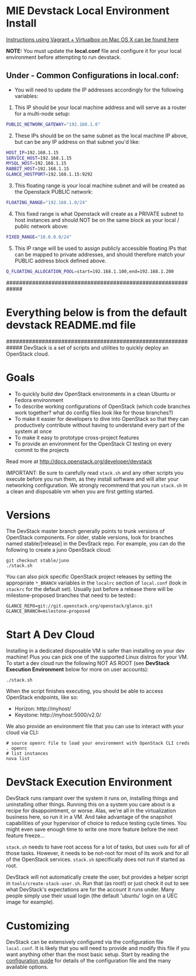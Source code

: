 # MIE Devstack Local Environment Install
[Instructions using Vagrant + Virtualbox on Mac OS X can be found here](https://docs.google.com/a/mieweb.com/document/d/1Z7atkdpGPlJaWb0e0L89Jhgzf1lkbLTfISToKpbL0FQ/edit?usp=sharing)

**NOTE:** You must update the **local.conf** file and configure it for your local environment before attempting to run devstack.

## Under - Common Configurations in **local.conf**:
* You will need to update the IP addresses accordingly for the following variables:

1. This IP should be your local machine address and will serve as a router for a multi-node setup:
```bash
PUBLIC_NETWORK_GATEWAY="192.168.1.6"
```

2. These IPs should be on the same subnet as the local machine IP above, but can be any IP address on that subnet you'd like:
```bash
HOST_IP=192.168.1.15
SERVICE_HOST=192.168.1.15
MYSQL_HOST=192.168.1.15
RABBIT_HOST=192.168.1.15
GLANCE_HOSTPORT=192.168.1.15:9292
```

3. This floating range is your local machine subnet and will be created as the Openstack PUBLIC network:
```bash
FLOATING_RANGE="192.168.1.0/24"
```

4. This fixed range is what Openstack will create as a PRIVATE subnet to host instances and should NOT be on the same block as your local / public network above:
```bash
FIXED_RANGE="10.0.0.0/24"
```

5. This IP range will be used to assign publicly accessible floating IPs that can be mapped to private addresses, and should therefore match your PUBLIC address block defined above.
```bash
Q_FLOATING_ALLOCATION_POOL=start=192.168.1.100,end=192.168.1.200
```


#############################################################
# Everything below is from the default devstack README.md file
#############################################################
DevStack is a set of scripts and utilities to quickly deploy an OpenStack cloud.

# Goals

* To quickly build dev OpenStack environments in a clean Ubuntu or Fedora
  environment
* To describe working configurations of OpenStack (which code branches
  work together?  what do config files look like for those branches?)
* To make it easier for developers to dive into OpenStack so that they can
  productively contribute without having to understand every part of the
  system at once
* To make it easy to prototype cross-project features
* To provide an environment for the OpenStack CI testing on every commit
  to the projects

Read more at http://docs.openstack.org/developer/devstack

IMPORTANT: Be sure to carefully read `stack.sh` and any other scripts you
execute before you run them, as they install software and will alter your
networking configuration.  We strongly recommend that you run `stack.sh`
in a clean and disposable vm when you are first getting started.

# Versions

The DevStack master branch generally points to trunk versions of OpenStack
components.  For older, stable versions, look for branches named
stable/[release] in the DevStack repo.  For example, you can do the
following to create a juno OpenStack cloud:

    git checkout stable/juno
    ./stack.sh

You can also pick specific OpenStack project releases by setting the appropriate
`*_BRANCH` variables in the ``localrc`` section of `local.conf` (look in
`stackrc` for the default set).  Usually just before a release there will be
milestone-proposed branches that need to be tested::

    GLANCE_REPO=git://git.openstack.org/openstack/glance.git
    GLANCE_BRANCH=milestone-proposed

# Start A Dev Cloud

Installing in a dedicated disposable VM is safer than installing on your
dev machine!  Plus you can pick one of the supported Linux distros for
your VM.  To start a dev cloud run the following NOT AS ROOT (see
**DevStack Execution Environment** below for more on user accounts):

    ./stack.sh

When the script finishes executing, you should be able to access OpenStack
endpoints, like so:

* Horizon: http://myhost/
* Keystone: http://myhost:5000/v2.0/

We also provide an environment file that you can use to interact with your
cloud via CLI:

    # source openrc file to load your environment with OpenStack CLI creds
    . openrc
    # list instances
    nova list

# DevStack Execution Environment

DevStack runs rampant over the system it runs on, installing things and
uninstalling other things.  Running this on a system you care about is a recipe
for disappointment, or worse.  Alas, we're all in the virtualization business
here, so run it in a VM.  And take advantage of the snapshot capabilities
of your hypervisor of choice to reduce testing cycle times.  You might even save
enough time to write one more feature before the next feature freeze...

``stack.sh`` needs to have root access for a lot of tasks, but uses
``sudo`` for all of those tasks.  However, it needs to be not-root for
most of its work and for all of the OpenStack services.  ``stack.sh``
specifically does not run if started as root.

DevStack will not automatically create the user, but provides a helper
script in ``tools/create-stack-user.sh``.  Run that (as root!) or just
check it out to see what DevStack's expectations are for the account
it runs under.  Many people simply use their usual login (the default
'ubuntu' login on a UEC image for example).

# Customizing

DevStack can be extensively configured via the configuration file
`local.conf`.  It is likely that you will need to provide and modify
this file if you want anything other than the most basic setup.  Start
by reading the [configuration guide](doc/source/configuration.rst) for
details of the configuration file and the many available options.
